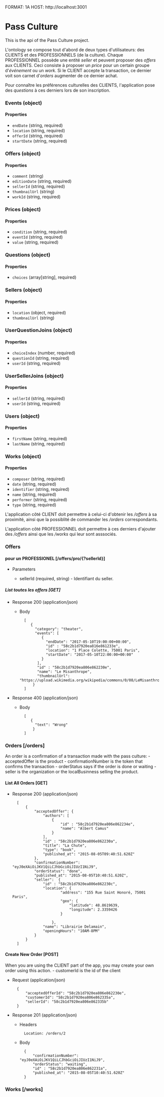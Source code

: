 FORMAT: 1A
HOST: http://localhost:3001

# Pass Culture

This is the api of the Pass Culture project.


L'ontology se compose tout d'abord de deux types d'utilisateurs: des CLIENTS et des PROFESSIONNELS (de la culture). Chaque PROFESSIONNEL possède une entité *seller* et peuvent proposer des *offers* aux CLIENTS. Ceci consiste à proposer un *price* pour un certain groupe d'*événement* ou un *work*. Si le CLIENT accepte la transaction, ce dernier voit son carnet d'*orders* augmenter de ce dernier achat.

Pour connaître les préférences culturelles des CLIENTS, l'application pose des *questions* à ces derniers lors de son inscription.


### Events (object)

#### Properties
+ `endDate` (string, required)
+ `location` (string, required)
+ `offerId` (string, required)
+ `startDate` (string, required)


### Offers (object)

#### Properties
+ `comment` (string)
+ `editionDate` (string, required)
+ `sellerId` (string, required)
+ `thumbnailUrl` (string)
+ `workId` (string, required)


### Prices (object)

#### Properties
+ `condition` (string, required)
+ `eventId` (string, required)
+ `value` (string, required)


### Questions (object)

#### Properties
+ `choices` (array[string], required)


### Sellers (object)

#### Properties
+ `location` (object, required)
+ `thumbnailUrl` (string)


### UserQuestionJoins (object)

#### Properties
+ `choiceIndex` (number, required)
+ `questionId` (string, required)
+ `userId` (string, required)


### UserSellerJoins (object)

#### Properties
+ `sellerId` (string, required)
+ `userId` (string, required)


### Users (object)

#### Properties
+ `firstName` (string, required)
+ `lastName` (string, required)


### Works (object)

#### Properties
+ `composer` (string, required)
+ `date` (string, required)
+ `identifier` (string, required)
+ `name` (string, required)
+ `performer` (string, required)
+ `type` (string, required)


L'application côté CLIENT doit permettre à celui-ci d'obtenir les */offers* à sa proximité, ainsi que la possiblité de commander les */orders* correspondants.

L'application côté PROFESSIONNEL doit permettre à ces derniers d'ajouter des */offers* ainsi que les */works* qui leur sont asssociés.


### Offers

#### pour un PROFESSIONEL [/offers/pro/{?sellerId}]

+ Parameters

  + sellerId (required, string) - Identifiant du seller.

##### List toutes les *offers* [GET]

+ Response 200 (application/json)

    + Body

            [
               {
                 "category": "theater",
                 "events": [
                    {
                      "endDate": "2017-05-10T19:00:00+00:00",
                      "id" : "58c2b1d7920ea816e861233e",
                      "location": "1 Place Colette, 75001 Paris",
                      "startDate": "2017-05-10T22:00:00+00:00"
                    }
                  ],
                  "id" : "58c2b1d7920ea806e862230e",
                  "name": "Le Misanthrope",
                  "thumbnailUrl": "https://upload.wikimedia.org/wikipedia/commons/0/08/LeMisanthrope.jpg"
                }
            ]

+ Response 400 (application/json)

    + Body

            [
               {
                 "text": "Wrong"
                }
            ]


### Orders [/orders]

An order is a confirmation of a transaction made with the pass culture:
    - acceptedOffer is the product
    - confirmationNumber is the token that confirms the transaction
    - orderStatus says if the order is done or waiting
    - seller is the organization or the localBusinness selling the product.

#### List All Orders [GET]

+ Response 200 (application/json)

        [
            {
                "acceptedOffer": {
                    "authors": [
                        {
                            "id" : "58c2b1d7920ea806e862234e",
                            "name": "Albert Camus"
                        }
                    ],
                    "id" : "58c2b1d7920ea806e862230a",
                    "title": "La Chute",
                    "type": "book",
                    "published_at": "2015-08-05T09:40:51.620Z"
                },
                "confirmationNumber": "eyJ0eXAiOiJKV1QiLCJhbGciOiJIUzI1NiJ9",
                "orderStatus": "done",
                "published_at": "2015-08-05T10:40:51.620Z",
                "seller":  {
                    "id" : "58c2b1d7920ea806e862230c",
                    "location": {
                            "address": "155 Rue Saint Honoré, 75001 Paris",
                            "geo": {
                                "latitude": 48.8619639,
                                "longitude": 2.3359426
                            }

                        },
                    "name": "Librairie Delamain",
                    "openingHours": "10AM-8PM"
                }
            }
        ]

#### Create New Order [POST]

When you are using the CLIENT part of the app, you may create your own order using this action.
    - customerId is the id of the client

+ Request (application/json)

        {
            "acceptedOfferId": "58c2b1d7920ea806e862230e",
            "customerId": "58c2b1d7920ea806e862335a",
            "sellerId": "58c2b1d7920ea806e862335b"
        }

+ Response 201 (application/json)

    + Headers

            Location: /orders/2

    + Body

            {
                "confirmationNumber": "eyJ0eXAiOiJKV1QiLCJhbGciOiJIUzI1NiJ9",
                "orderStatus": "waiting",
                "id" : "58c2b1d7920ea806e862231a",
                "published_at": "2015-08-05T10:40:51.620Z"
            }


### Works [/works]


